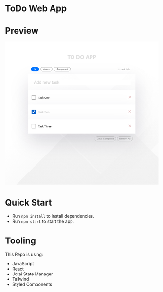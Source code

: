 # ToDo Web App

# Preview

![todo-app-shot](https://github.com/ali-jabbari/todo-web-app/blob/main/todo-webapp-shot.png)

# Quick Start

- Run `npm install` to install dependencies.
- Run `npm start` to start the app.

# Tooling

This Repo is using:

- JavaScript
- React
- Jotai State Manager
- Tailwind
- Styled Components
